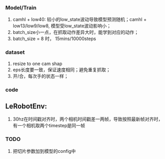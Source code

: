 ### Model/Train
1. camhl + low40: 较小的low_state波动导致模型预测随机；camhl + low13/low9/low8, 模型受low_state波动影响小；
2. batch_size小一点，在抓取动作差异大时，能学到对应的动作；
3. batch_size = 8 时， 15mins/10000steps

### dataset
1. resize to one cam shap
2. eps长度要一致，保证速度相同；避免重复抓取；
3. 开/合，每次手的状态一样；

### code 
## LeRobotEnv:
1. 30hz在时间戳对齐时，两个相机时间戳差一两帧，导致按照最新帧对齐时，有一个相机取两个timestep是同一帧

### TODO
1. 把切片参数加到模型的config中

